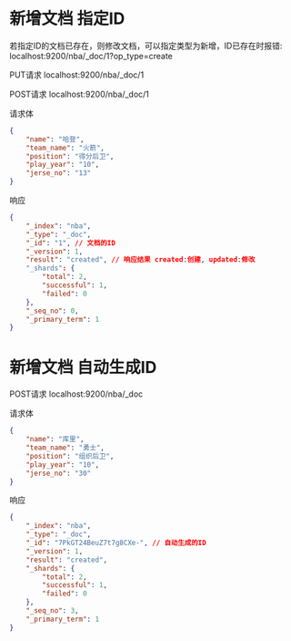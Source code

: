 # 新增文档 指定ID

若指定ID的文档已存在，则修改文档，可以指定类型为新增，ID已存在时报错: localhost:9200/nba/_doc/1?op_type=create

PUT请求 localhost:9200/nba/_doc/1

POST请求 localhost:9200/nba/_doc/1

请求体
```json
{
    "name": "哈登",
    "team_name": "火箭",
    "position": "得分后卫",
    "play_year": "10",
    "jerse_no": "13"
}
```

响应
```json
{
    "_index": "nba",
    "_type": "_doc",
    "_id": "1", // 文档的ID
    "_version": 1,
    "result": "created", // 响应结果 created:创建, updated:修改
    "_shards": {
        "total": 2,
        "successful": 1,
        "failed": 0
    },
    "_seq_no": 0,
    "_primary_term": 1
}
```

# 新增文档 自动生成ID

POST请求 localhost:9200/nba/_doc

请求体
```json
{
    "name": "库里",
    "team_name": "勇士",
    "position": "组织后卫",
    "play_year": "10",
    "jerse_no": "30"
}
```

响应
```json
{
    "_index": "nba",
    "_type": "_doc",
    "_id": "7PkGT24BeuZ7t7g8CXe-", // 自动生成的ID
    "_version": 1,
    "result": "created",
    "_shards": {
        "total": 2,
        "successful": 1,
        "failed": 0
    },
    "_seq_no": 3,
    "_primary_term": 1
}
```


